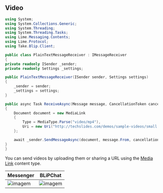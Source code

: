 ## Video

```csharp
using System;
using System.Collections.Generic;
using System.Threading;
using System.Threading.Tasks;
using Lime.Messaging.Contents;
using Lime.Protocol;
using Take.Blip.Client;

public class PlainTextMessageReceiver : IMessageReceiver
{
private readonly ISender _sender;
private readonly Settings _settings;

public PlainTextMessageReceiver(ISender sender, Settings settings)
{
    _sender = sender;
    _settings = settings;
}

public async Task ReceiveAsync(Message message, CancellationToken cancellationToken)
{
    Document document = new MediaLink
    {
        Type = MediaType.Parse("video/mp4"),
        Uri = new Uri("http://techslides.com/demos/sample-videos/small.mp4"),
    };

    await _sender.SendMessageAsync(document, message.From, cancellationToken);
}
}
```

You can send videos by uploading them or sharing a URL using the [Media Link](/#media-link) content type.

| Messenger                         | BLiPChat                              |
|-----------------------------------|---------------------------------------|
|![imagem](images/mp4_mssngr.png)   |![imagem](images/audio_ms2sngr.png)    |